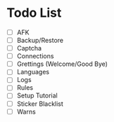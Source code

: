 # Todo List  
- [ ] AFK  
- [ ] Backup/Restore
- [ ] Captcha  
- [ ] Connections  
- [ ] Grettings (Welcome/Good Bye)  
- [ ] Languages  
- [ ] Logs  
- [ ] Rules   
- [ ] Setup Tutorial  
- [ ] Sticker Blacklist  
- [ ] Warns  
